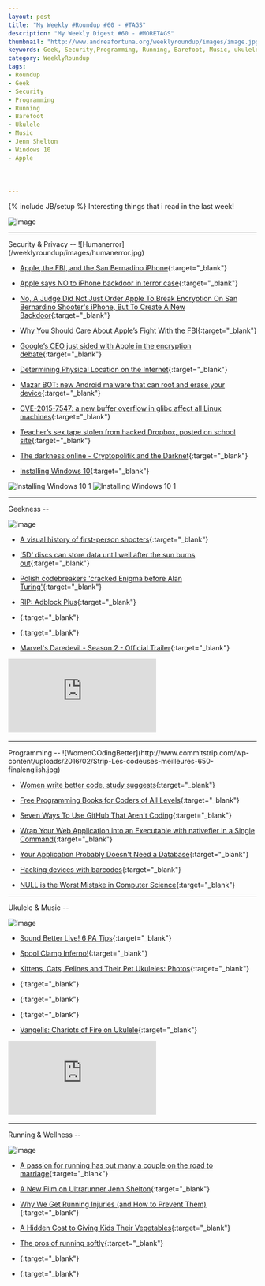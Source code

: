 ```yaml
---
layout: post
title: "My Weekly #Roundup #60 - #TAGS"
description: "My Weekly Digest #60 - #MORETAGS"
thumbnail: "http://www.andreafortuna.org/weeklyroundup/images/image.jpg"
keywords: Geek, Security,Programming, Running, Barefoot, Music, ukulele, transcription, apple, terrorism, tim cook, FBI, android MazarBot, Glibc
category: WeeklyRoundup
tags: 
- Roundup
- Geek
- Security
- Programming
- Running
- Barefoot
- Ukulele
- Music
- Jenn Shelton
- Windows 10
- Apple



---
```

{% include JB/setup %}
Interesting things that i read in the last week!

![image](/weeklyroundup/images/image.jpg)
<!-- more -->
<hr/>
Security & Privacy
--
![Humanerror](/weeklyroundup/images/humanerror.jpg)

- [Apple, the FBI, and the San Bernadino iPhone](https://freedom-to-tinker.com/blog/dwallach/apple-the-fbi-and-the-san-bernadino-iphone/){:target="_blank"}

- [Apple says NO to iPhone backdoor in terror case](http://nakedsecurity.sophos.com/2016/02/17/apple-says-no-to-iphone-backdoor-in-terror-case/){:target="_blank"}

- [No, A Judge Did Not Just Order Apple To Break Encryption On San Bernardino Shooter's iPhone, But To Create A New Backdoor](https://www.techdirt.com/articles/20160216/17393733617/no-judge-did-not-just-order-apple-to-break-encryption-san-bernardino-shooters-iphone-to-create-new-backdoor.shtml){:target="_blank"}

- [Why You Should Care About Apple’s Fight With the FBI](http://gizmodo.com/why-you-should-care-about-apple-s-fight-with-the-fbi-1759639200){:target="_blank"}

- [Google’s CEO just sided with Apple in the encryption debate](http://www.theverge.com/2016/2/17/11040266/google-ceo-sundar-pichai-sides-with-apple-encryption){:target="_blank"}

- [Determining Physical Location on the Internet](https://www.schneier.com/blog/archives/2016/02/determining_phy.html){:target="_blank"}

- [Mazar BOT: new Android malware that can root and erase your device](http://www.andreafortuna.org/security/2016/02/16/mazar-bot-root-and-erase-android-devices/){:target="_blank"}

- [CVE-2015-7547: a new buffer overflow in glibc affect all Linux machines](http://www.andreafortuna.org/security/2016/02/17/CVE-2015-7547-glibc-buffer-overflow/){:target="_blank"}

- [Teacher’s sex tape stolen from hacked Dropbox, posted on school site](https://nakedsecurity.sophos.com/2016/02/16/gay-teachers-sex-tape-stolen-from-hacked-dropbox-posted-on-school-site/){:target="_blank"}

- [The darkness online - Cryptopolitik and the Darknet](http://www.tandfonline.com/doi/abs/10.1080/00396338.2016.1142085){:target="_blank"}

- [Installing Windows 10](http://english.bouletcorp.com/2016/02/07/installing-windows-10/){:target="_blank"}

![Installing Windows 10 1](http://english.bouletcorp.com/files/2016/02/Windows011.png)
![Installing Windows 10 1](http://english.bouletcorp.com/files/2016/02/Windows012.png)

<hr/>
Geekness
--

![image](http://xxx)

- [A visual history of first-person shooters](http://arstechnica.com/gaming/2016/02/headshot-a-visual-history-of-first-person-shooters/){:target="_blank"}

- ['5D' discs can store data until well after the sun burns out](http://www.engadget.com/2016/02/16/5d-discs-can-store-data-until-well-after-the-sun-burns-out/){:target="_blank"}

- [Polish codebreakers 'cracked Enigma before Alan Turing'](http://www.telegraph.co.uk/history/world-war-two/12158055/Polish-codebreakers-cracked-Enigma-before-Alan-Turing.html){:target="_blank"}

- [RIP: Adblock Plus](http://www.engadget.com/2016/02/12/rip-adblock-plus/){:target="_blank"}

- [](){:target="_blank"}

- [](){:target="_blank"}

- [Marvel's Daredevil - Season 2 - Official Trailer](https://www.youtube.com/watch?v=m5_A0Wx0jU4){:target="_blank"}

<div class="video-container">
<iframe src="https://www.youtube.com/embed/m5_A0Wx0jU4" frameborder="0" allowfullscreen></iframe>
</div>


<hr/>
Programming
--
![WomenCOdingBetter](http://www.commitstrip.com/wp-content/uploads/2016/02/Strip-Les-codeuses-meilleures-650-finalenglish.jpg)

- [Women write better code, study suggests](http://www.bbc.com/news/technology-35559439){:target="_blank"}

- [Free Programming Books for Coders of All Levels](http://www.improgrammer.net/free-programming-books-for-coders-of-all-levels/){:target="_blank"}

- [Seven Ways To Use GitHub That Aren't Coding](http://readwrite.com/2013/11/08/seven-ways-to-use-github-that-arent-coding){:target="_blank"}

- [Wrap Your Web Application into an Executable with nativefier in a Single Command](http://www.codeproject.com/Articles/1078080/Wrap-Your-Web-Application-into-an-Executable-with){:target="_blank"}

- [Your Application Probably Doesn't Need a Database](https://dzone.com/articles/does-your-application-really-need-a-database){:target="_blank"}

- [Hacking devices with barcodes](http://hackaday.com/2016/02/17/barcodes-that-hack-devices/){:target="_blank"}

- [NULL is the Worst Mistake in Computer Science](https://dzone.com/articles/the-worst-mistake-of-computer-science-1){:target="_blank"}



<hr/>
Ukulele & Music
--

![image](http://xxx)

- [Sound Better Live! 6 PA Tips](http://liveukulele.com/sound-better-live-6-pa-tips/){:target="_blank"}

- [Spool Clamp Inferno!](http://theukuleleblog.blogspot.com/2016/02/spool-clamp-inferno.html){:target="_blank"}

- [Kittens, Cats, Felines and Their Pet Ukuleles: Photos](http://www.ukulelemag.com/home/kittens-cats-felines-and-their-pet-ukuleles-photos){:target="_blank"}

- [](){:target="_blank"}

- [](){:target="_blank"}

- [](){:target="_blank"}

- [Vangelis: Chariots of Fire on Ukulele](http://www.andreafortuna.org/ukulele/2016/02/15/vangelis-chariots-of-fire/){:target="_blank"}

<div class="video-container">
<iframe src="https://www.youtube.com/embed/pCEqZ7z44nk" frameborder="0" allowfullscreen></iframe>
</div>


<hr/>
Running & Wellness
--

![image](http://xxx)

- [A passion for running has put many a couple on the road to marriage](http://www.runnersworld.co.uk/community/from-sole-to-soul-mates/14555.html){:target="_blank"}

- [A New Film on Ultrarunner Jenn Shelton](http://www.outsideonline.com/2046696/new-film-untrarunner-jenn-shelton){:target="_blank"}

- [Why We Get Running Injuries (and How to Prevent Them)](http://well.blogs.nytimes.com/2016/02/10/why-we-get-running-injuries-and-how-to-prevent-them/?_r=0){:target="_blank"}

- [A Hidden Cost to Giving Kids Their Vegetables](http://www.nytimes.com/2016/02/16/opinion/why-poor-children-cant-be-picky-eaters.html){:target="_blank"}

- [The pros of running softly](http://www.runnersworld.co.uk/training/the-pros-of-running-softly/14570.html){:target="_blank"}

- [](){:target="_blank"}

- [](){:target="_blank"}




